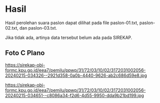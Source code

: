# Hasil

Hasil perolehan suara paslon dapat dilihat pada file paslon-01.txt, paslon-02.txt, dan paslon-03.txt.

Jika tidak ada, artinya data tersebut belum ada pada SIREKAP.

## Foto C Plano

https://sirekap-obj-formc.kpu.go.id/eea7/pemilu/ppwp/31/72/03/10/02/3172031002056-20240215-034326--2921d358-0a0b-4440-9626-ab2c686d59e8.jpg

https://sirekap-obj-formc.kpu.go.id/eea7/pemilu/ppwp/31/72/03/10/02/3172031002056-20240215-034651--c8086a34-f2d6-4d55-9950-dda9b21bd199.jpg
